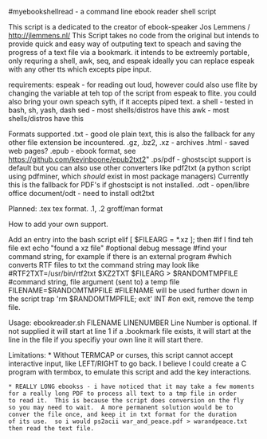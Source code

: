 #myebookshellread - a command line ebook reader shell script

This script is a dedicated to the creator of ebook-speaker
Jos Lemmens / http://jlemmens.nl/ This Script takes no code
from the original but intends to provide quick and easy way
of outputing text to speach and saving the progress of a
text file via a bookmark. it intends to be extreemly portable,
only requring a shell, awk, seq, and espeak ideally you can
replace espeak with any other tts which excepts pipe input.

requirements:
	espeak  - for reading out loud, however could also use flite
	          by changing the variable at teh top of the script
			  from espeak to flite.  you could also bring your
			  own speach syth, if it accepts piped text.
	a shell - tested in bash, sh, yash, dash
	sed     - most shells/distros have this
	awk     - most shells/distros  have this

Formats supported
	.txt           - good ole plain text, this is also the fallback for any other file
	                 extension be incountered.
	.gz, .bz2, .xz - archives
	.html          - saved web pages?
	.epub          - ebook format, see https://github.com/kevinboone/epub2txt2"
	.ps/pdf        - ghostscipt support is default
	                 but you can also use other converters like pdf2txt (a python
					 script using pdfminer, which *should* exist in most package
					 managers)  Currently this is the fallback for PDF's if 
					 ghostscipt is not installed.
	.odt           - open/libre office document/odt - need to install odt2txt

Planned:
	.tex            tex format.
	.1, .2          groff/man format
	
How to add your own support.

Add an entry into the bash script
elif [ $FILEARG = *\.xz ];  then #if I find teh file ext
    echo "found a xz file"       #optional debug message
	#find your command string, for example if there is an external program
	#which converts RTF files to txt the command string may look like 
	#RTF2TXT=/usr/bin/rtf2txt
    $XZ2TXT $FILEARG > $RANDOMTMPFILE  #command string, file argument (sent to) a temp file
    FILENAME=$RANDOMTMPFILE  #FILENAME will be used further down in the script
    trap 'rm $RANDOMTMPFILE; exit' INT  #on exit, remove the temp file.


Usage: ebookreader.sh FILENAME LINENUMBER
	Line Number is optional.  If not supplied it will start at line 1
	if a .bookmark file exists, it will start at the line in the file
	if you specifiy your own line it will start there.
	
Limitations:
	* Without TERMCAP or curses, this script cannot accept interactive
	input, like LEFT/RIGHT to go back.  I believe I could create a C
	program with termbox, to emulate this script and add the key
	interactions.

	* REALLY LONG ebookss - i have noticed that it may take a few moments
	for a really long PDF to process all text to a tmp file in order
	to read it.  This is because the script does conversion on the fly
	so you may need to wait.  A more permanent solution would be to
	conver the file once, and keep it in txt format for the duration
	of its use.  so i would ps2acii war_and_peace.pdf > warandpeace.txt
	then read the text file.
